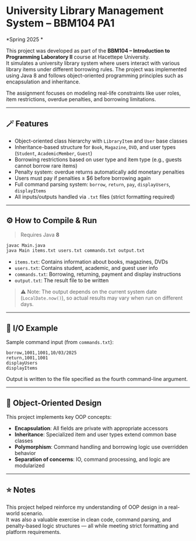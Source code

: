 # University Library Management System – BBM104 PA1

*Spring 2025 *

This project was developed as part of the **BBM104 – Introduction to Programming Laboratory II** course at Hacettepe University.  
It simulates a university library system where users interact with various library items under different borrowing rules. The project was implemented using Java 8 and follows object-oriented programming principles such as encapsulation and inheritance.

The assignment focuses on modeling real-life constraints like user roles, item restrictions, overdue penalties, and borrowing limitations.

---

## 🪄 Features

- Object-oriented class hierarchy with `LibraryItem` and `User` base classes
- Inheritance-based structure for `Book`, `Magazine`, `DVD`, and user types (`Student`, `AcademicMember`, `Guest`)
- Borrowing restrictions based on user type and item type (e.g., guests cannot borrow rare items)
- Penalty system: overdue returns automatically add monetary penalties
- Users must pay if penalties ≥ $6 before borrowing again
- Full command parsing system: `borrow`, `return`, `pay`, `displayUsers`, `displayItems`
- All inputs/outputs handled via `.txt` files (strict formatting required)

---

## ⚙️ How to Compile & Run

> Requires Java **8**

```bash
javac Main.java
java Main items.txt users.txt commands.txt output.txt
```

- `items.txt`: Contains information about books, magazines, DVDs
- `users.txt`: Contains student, academic, and guest user info
- `commands.txt`: Borrowing, returning, payment and display instructions
- `output.txt`: The result file to be written

> ⚠️ Note: The output depends on the current system date (`LocalDate.now()`), so actual results may vary when run on different days.

---

## 📂 I/O Example

Sample command input (from `commands.txt`):

```
borrow,1001,1001,10/03/2025
return,1001,1001
displayUsers
displayItems
```

Output is written to the file specified as the fourth command-line argument.

---

## 🧬 Object-Oriented Design

This project implements key OOP concepts:

- **Encapsulation**: All fields are private with appropriate accessors
- **Inheritance**: Specialized item and user types extend common base classes
- **Polymorphism**: Command handling and borrowing logic use overridden behavior
- **Separation of concerns**: IO, command processing, and logic are modularized

---

## ⭐ Notes

This project helped reinforce my understanding of OOP design in a real-world scenario.  
It was also a valuable exercise in clean code, command parsing, and penalty-based logic structures — all while meeting strict formatting and platform requirements.
